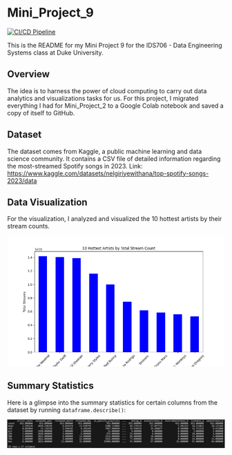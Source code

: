 # Mini_Project_9
[![CI/CD Pipeline](https://github.com/petermin123/Peter_Min_Data_Engineering_Project9/actions/workflows/cicd.yml/badge.svg?branch=main)](https://github.com/petermin123/Peter_Min_Data_Engineering_Project9/actions/workflows/cicd.yml)

This is the README for my Mini Project 9 for the IDS706 - Data Engineering Systems class at Duke University.

## Overview
The idea is to harness the power of cloud computing to carry out data analytics and visualizations tasks for us. For this project, I migrated everything I had for Mini_Project_2 to a Google Colab notebook and saved a copy of itself to GitHub.

## Dataset
The dataset comes from Kaggle, a public machine learning and data science community. It contains a CSV file of detailed information regarding the most-streamed Spotify songs in 2023. Link: https://www.kaggle.com/datasets/nelgiriyewithana/top-spotify-songs-2023/data

## Data Visualization
For the visualization, I analyzed and visualized the 10 hottest artists by their stream counts.

![alt text](top_10_artist_by_stream_count.png)

## Summary Statistics
Here is a glimpse into the summary statistics for certain columns from the dataset by running `dataframe.describe()`:

![alt text](summary_statistics.png)

